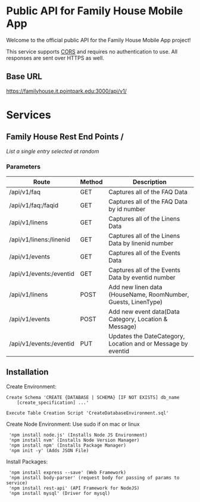 # Public API for Family House Mobile App
Welcome to the official public API for the Family House Mobile App project!

This service supports [CORS](https://developer.mozilla.org/en-US/docs/Web/HTTP/CORS) and requires no authentication to use. All responses are sent over HTTPS as well.


## Base URL
https://familyhouse.it.pointpark.edu:3000/api/v1/

# Services
## **Family House Rest End Points** /

*List a single entry selected at random*

### Parameters
Route | Method | Description
| --- | --- | --- 
| /api/v1/faq | GET| Captures all of the FAQ Data | 
| /api/v1/faq:/faqid | GET| Captures all of the FAQ Data by id number| 
| /api/v1/linens | GET | Captures all of the Linens Data | 
| /api/v1/linens:/linenid | GET | Captures all of the Linens Data by linenid number | 
| /api/v1/events | GET | Captures all of the Events Data | 
| /api/v1/events:/eventid | GET | Captures all of the Events Data by eventid number | 
| /api/v1/linens | POST | Add new linen data (HouseName, RoomNumber, Guests, LinenType) | 
| /api/v1/events | POST | Add new event data(Data Category, Location & Message) | 
| /api/v1/events:/eventid | PUT | Updates the DateCategory, Location and or Message by eventid| 





## Installation

Create Environment:

```
Create Schema 'CREATE {DATABASE | SCHEMA} [IF NOT EXISTS] db_name
    [create_specification] ...'
```
```
Execute Table Creation Script 'CreateDatabaseEnvironment.sql'
```
Create Node Environment:
Use sudo if on mac or linux
```
 'npm install node.js' (Installs Node JS Environment)
 'npm install nvm' (Installs Node Version Manager)
 'npm install npm' (Installs Package Manager)
 'npm init -y' (Adds JSON File)
```
Install Packages:
```
 'npm install express --save' (Web Framework)
 'npm install body-parser' (request body for passing of params to service)
 'npm install rest-api' (API Framework for NodeJS)
 'npm install mysql' (Driver for mysql)
```
